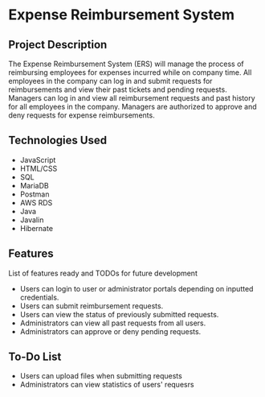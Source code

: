 # Expense Reimbursement System

## Project Description

The Expense Reimbursement System (ERS) will manage the process of reimbursing employees for expenses incurred while on company time. All employees in the company can log in and submit requests for reimbursements and view their past tickets and pending requests. Managers can log in and view all reimbursement requests and past history for all employees in the company. Managers are authorized to approve and deny requests for expense reimbursements.

## Technologies Used

* JavaScript
* HTML/CSS
* SQL
* MariaDB
* Postman
* AWS RDS
* Java
* Javalin
* Hibernate

## Features

List of features ready and TODOs for future development
* Users can login to user or administrator portals depending on inputted credentials.
* Users can submit reimbursement requests.
* Users can view the status of previously submitted requests.
* Administrators can view all past requests from all users.
* Administrators can approve or deny pending requests.

## To-Do List
* Users can upload files when submitting requests
* Administrators can view statistics of users' requesrs
